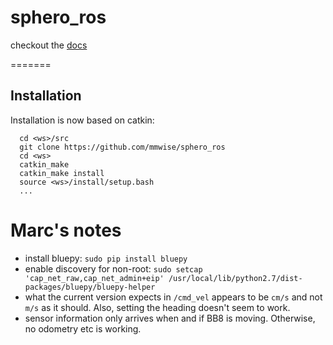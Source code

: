 sphero_ros
==========

checkout the [docs](http://mmwise.github.com/sphero_ros)

=======
## Installation
Installation is now based on catkin:

      cd <ws>/src
      git clone https://github.com/mmwise/sphero_ros
      cd <ws>
      catkin_make
      catkin_make install
      source <ws>/install/setup.bash
      ...


# Marc's notes

* install bluepy: `sudo pip install bluepy`
* enable discovery for non-root: `sudo setcap 'cap_net_raw,cap_net_admin+eip' /usr/local/lib/python2.7/dist-packages/bluepy/bluepy-helper`
* what the current version expects in `/cmd_vel` appears to be `cm/s` and not `m/s` as it should. Also, setting the heading doesn't seem to work.
* sensor information only arrives when and if BB8 is moving. Otherwise, no odometry etc is working.
